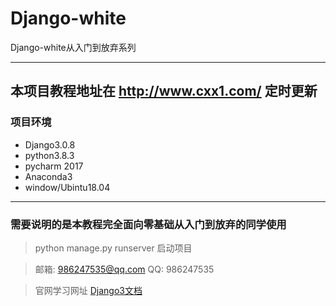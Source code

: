 # Django-white
Django-white从入门到放弃系列


-----

## 本项目教程地址在 http://www.cxx1.com/ 定时更新

### 项目环境

- Django3.0.8
- python3.8.3
- pycharm 2017
- Anaconda3
- window/Ubintu18.04

-----
### 需要说明的是本教程完全面向零基础从入门到放弃的同学使用

> python manage.py runserver 启动项目


> 邮箱: 986247535@qq.com
> QQ: 986247535


> 官网学习网址 [Django3文档](https://docs.djangoproject.com/zh-hans/2.2/ "Django3文档")
